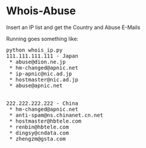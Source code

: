 # Whois-Abuse
Insert an IP list and get the Country and Abuse E-Mails

Running goes something like:
<pre>
python whois_ip.py 
111.111.111.111 - Japan
 * abuse@dion.ne.jp
 * hm-changed@apnic.net
 * ip-apnic@nic.ad.jp
 * hostmaster@nic.ad.jp
 * abuse@apnic.net


222.222.222.222 - China
 * hm-changed@apnic.net
 * anti-spam@ns.chinanet.cn.net
 * hostmaster@hbtele.com
 * renbin@hbtele.com
 * dingsy@cndata.com
 * zhengzm@gsta.com
</pre>
